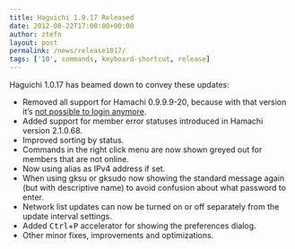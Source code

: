 ```yaml
---
title: Haguichi 1.0.17 Released
date: 2012-08-22T17:00:00+00:00
author: ztefn
layout: post
permalink: /news/release1017/
tags: ['10', commands, keyboard-shortcut, release]
---
```

Haguichi 1.0.17 has beamed down to convey these updates:

  * Removed all support for Hamachi 0.9.9.9-20, because with that version it&#8217;s <a title="Upcoming Protocol Changes - LogMeIn Community" href="http://community.logmein.com/t5/Hamachi/Upcoming-Protocol-Changes/td-p/78963" target="_blank">not possible to login anymore</a>.
  * Added support for member error statuses introduced in Hamachi version 2.1.0.68.
  * Improved sorting by status.
  * Commands in the right click menu are now shown greyed out for members that are not online.
  * Now using alias as IPv4 address if set.
  * When using gksu or gksudo now showing the standard message again (but with descriptive name) to avoid confusion about what password to enter.
  * Network list updates can now be turned on or off separately from the update interval settings.
  * Added <kbd>Ctrl</kbd>+<kbd>P</kbd> accelerator for showing the preferences dialog.
  * Other minor fixes, improvements and optimizations.
